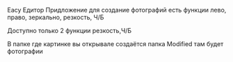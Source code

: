 Еасу Едитор
Придложение для создание фотографий есть функции лево, право, зеркально, резкость, Ч/Б

Доступно только 2 функции резкость,Ч/Б

В папке где картинке вы открывале создаётся папка Modified там будет фотографии
 
